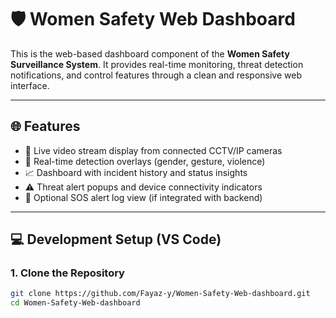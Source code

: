 # 🛡️ Women Safety Web Dashboard

This is the web-based dashboard component of the **Women Safety Surveillance System**. It provides real-time monitoring, threat detection notifications, and control features through a clean and responsive web interface.

---

## 🌐 Features

- 🎥 Live video stream display from connected CCTV/IP cameras
- 📍 Real-time detection overlays (gender, gesture, violence)
- 📈 Dashboard with incident history and status insights
- ⚠️ Threat alert popups and device connectivity indicators
- 💬 Optional SOS alert log view (if integrated with backend)

---

## 💻 Development Setup (VS Code)

### 1. Clone the Repository

```bash
git clone https://github.com/Fayaz-y/Women-Safety-Web-dashboard.git
cd Women-Safety-Web-dashboard
